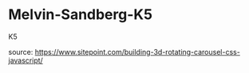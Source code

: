 # Melvin-Sandberg-K5
 K5


source: https://www.sitepoint.com/building-3d-rotating-carousel-css-javascript/ 
